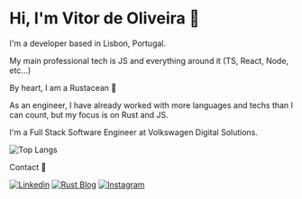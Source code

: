 
<!--
**vitordeoliveira/vitordeoliveira** is a ✨ _special_ ✨ repository because its `README.md` (this file) appears on your GitHub profile.

Here are some ideas to get you started:

- 🔭 I’m currently working on ...
- 🌱 I’m currently learning ...
- 👯 I’m looking to collaborate on ...
- 🤔 I’m looking for help with ...
- 💬 Ask me about ...
- 📫 How to reach me: ...
- 😄 Pronouns: ..
- ⚡ Fun fact: ..

- [Instagram](https://www.instagram.com/vitor_olive_/)
-->

# Hi, I'm Vitor de Oliveira 🦀
I'm a developer based in Lisbon, Portugal.

My main professional tech is JS and everything around it (TS, React, Node, etc...)

By heart, I am a Rustacean 🦀

As an engineer, I have already worked with more languages and techs than I can count, but my focus is on Rust and JS.

I'm a Full Stack Software Engineer at Volkswagen Digital Solutions.


  ![Top Langs](https://github-readme-stats.vercel.app/api/top-langs/?username=vitordeoliveira&theme=calm&hide=jupyter%20notebook&layout=compact&langs_count=6)

Contact 🤝


[![Linkedin](https://img.shields.io/badge/LinkedIn-0077B5?style=for-the-badge&logo=linkedin&logoColor=white)](https://www.linkedin.com/in/vitor-de-oliveira)
[![Rust Blog](https://img.shields.io/badge/Rust%20Blog-B7410E?style=for-the-badge&logo=rust&link=https://vitor.rs)](https://vitor.ws)
[![Instagram](https://img.shields.io/badge/Instagram-pink?style=for-the-badge&logo=instagram&link=https://www.instagram.com/vitor_olive_/)](https://www.instagram.com/vitor_olive_/)
